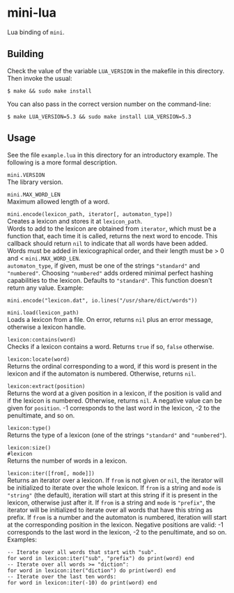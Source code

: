 # mini-lua

Lua binding of `mini`.

## Building

Check the value of the variable `LUA_VERSION` in the makefile in this directory.
Then invoke the usual:

    $ make && sudo make install

You can also pass in the correct version number on the command-line:

    $ make LUA_VERSION=5.3 && sudo make install LUA_VERSION=5.3

## Usage

See the file `example.lua` in this directory for an introductory example. The
following is a more formal description.

`mini.VERSION`  
The library version.

`mini.MAX_WORD_LEN`  
Maximum allowed length of a word.

`mini.encode(lexicon_path, iterator[, automaton_type])`  
Creates a lexicon and stores it at `lexicon_path`.  
Words to add to the lexicon are obtained from `iterator`, which must be a
function that, each time it is called, returns the next word to encode. This
callback should return `nil` to indicate that all words have been added. Words
must be added in lexicographical order, and their length must be > 0 and <
`mini.MAX_WORD_LEN`.  
`automaton_type`, if given, must be one of the strings `"standard"` and
`"numbered"`. Choosing `"numbered"` adds ordered minimal perfect hashing
capabilities to the lexicon. Defaults to `"standard"`. This function doesn't
return any value. Example:

    mini.encode("lexicon.dat", io.lines("/usr/share/dict/words"))

`mini.load(lexicon_path)`  
Loads a lexicon from a file. On error, returns `nil` plus an error message,
otherwise a lexicon handle.

`lexicon:contains(word)`  
Checks if a lexicon contains a word. Returns `true` if so, `false` otherwise.

`lexicon:locate(word)`  
Returns the ordinal corresponding to a word, if this word is present in the
lexicon and if the automaton is numbered. Otherwise, returns `nil`.

`lexicon:extract(position)`  
Returns the word at a given position in a lexicon, if the position is valid and
if the lexicon is numbered. Otherwise, returns `nil`. A negative value can be
given for `position`. -1 corresponds to the last word in the lexicon, -2 to the
penultimate, and so on.

`lexicon:type()`  
Returns the type of a lexicon (one of the strings `"standard"` and `"numbered"`).

`lexicon:size()`  
`#lexicon`  
Returns the number of words in a lexicon.

`lexicon:iter([from[, mode]])`  
Returns an iterator over a lexicon. If `from` is not given or `nil`, the
iterator will be initialized to iterate over the whole lexicon. If `from` is a
string and `mode` is `"string"` (the default), iteration will start at this
string if it is present in the lexicon, otherwise just after it. If `from` is a
string and `mode` is `"prefix"`, the iterator will be initialized to iterate
over all words that have this string as prefix. If `from` is a number and the
automaton is numbered, iteration will start at the corresponding position in the
lexicon. Negative positions are valid: -1 corresponds to the last word in the
lexicon, -2 to the penultimate, and so on.  
Examples:

    -- Iterate over all words that start with "sub".
    for word in lexicon:iter("sub", "prefix") do print(word) end
    -- Iterate over all words >= "diction":
    for word in lexicon:iter("diction") do print(word) end
    -- Iterate over the last ten words:
    for word in lexicon:iter(-10) do print(word) end

